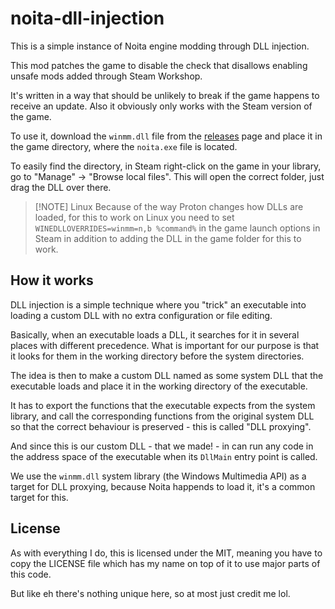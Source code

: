 # noita-dll-injection

This is a simple instance of Noita engine modding through DLL injection.

This mod patches the game to disable the check that disallows enabling unsafe
mods added through Steam Workshop.

It's written in a way that should be unlikely to break if the game happens to
receive an update. Also it obviously only works with the Steam version of the
game.

To use it, download the `winmm.dll` file from the
[releases](https://github.com/necauqua/noita-dll-proxy/releases) page and place
it in the game directory, where the `noita.exe` file is located.

To easily find the directory, in Steam right-click on the game in your library,
go to "Manage" -> "Browse local files". This will open the correct folder, just
drag the DLL over there.

> [!NOTE] Linux
> Because of the way Proton changes how DLLs are loaded, for this to work on
> Linux you need to set `WINEDLLOVERRIDES=winmm=n,b %command%` in the game
> launch options in Steam in addition to adding the DLL in the game folder
> for this to work.

## How it works
DLL injection is a simple technique where you "trick" an executable into
loading a custom DLL with no extra configuration or file editing.

Basically, when an executable loads a DLL, it searches for it in several places
with different precedence. What is important for our purpose is that it looks
for them in the working directory before the system directories.

The idea is then to make a custom DLL named as some system DLL that the
executable loads and place it in the working directory of the executable.

It has to export the functions that the executable expects from the system
library, and call the corresponding functions from the original system DLL so
that the correct behaviour is preserved - this is called "DLL proxying".

And since this is our custom DLL - that we made! - in can run any code in the
address space of the executable when its `DllMain` entry point is called.

We use the `winmm.dll` system library (the Windows Multimedia API) as a target
for DLL proxying, because Noita happends to load it, it's a common target for
this.

## License
As with everything I do, this is licensed under the MIT, meaning you have to
copy the LICENSE file which has my name on top of it to use major parts of this
code.

But like eh there's nothing unique here, so at most just credit me lol.
